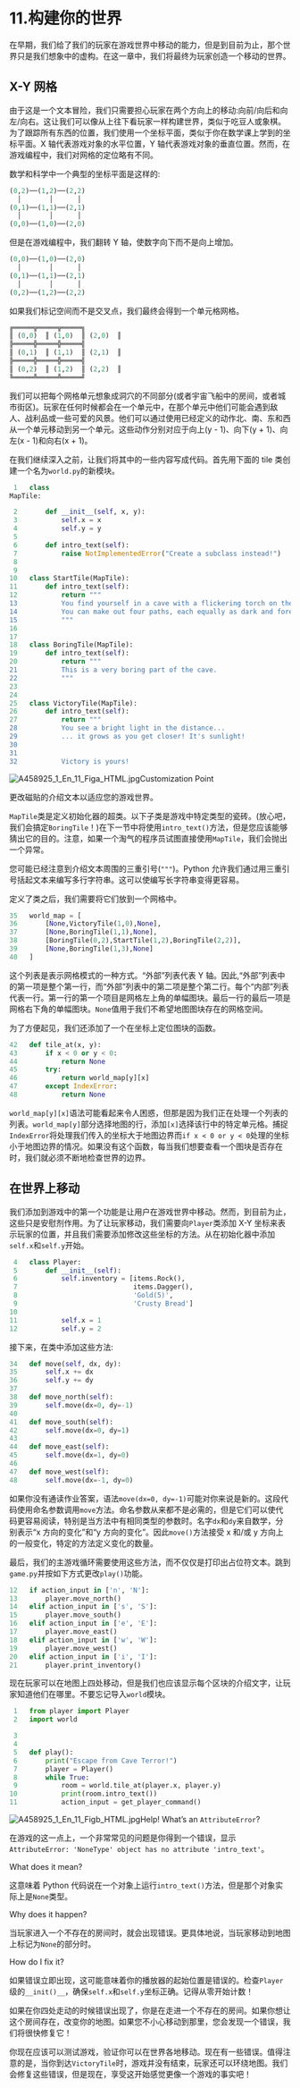 # 11.构建你的世界

在早期，我们给了我们的玩家在游戏世界中移动的能力，但是到目前为止，那个世界只是我们想象中的虚构。在这一章中，我们将最终为玩家创造一个移动的世界。

## X-Y 网格

由于这是一个文本冒险，我们只需要担心玩家在两个方向上的移动:向前/向后和向左/向右。这让我们可以像从上往下看玩家一样构建世界，类似于吃豆人或象棋。为了跟踪所有东西的位置，我们使用一个坐标平面，类似于你在数学课上学到的坐标平面。X 轴代表游戏对象的水平位置，Y 轴代表游戏对象的垂直位置。然而，在游戏编程中，我们对网格的定位略有不同。

数学和科学中一个典型的坐标平面是这样的:

```py
(0,2)──(1,2)──(2,2)
  │       │      │
(0,1)──(1,1)──(2,1)
  │       │      │
(0,0)──(1,0)──(2,0)

```

但是在游戏编程中，我们翻转 Y 轴，使数字向下而不是向上增加。

```py
(0,0)──(1,0)──(2,0)
  │       │      │
(0,1)──(1,1)──(2,1)
  │       │      │
(0,2)──(1,2)──(2,2)

```

如果我们标记空间而不是交叉点，我们最终会得到一个单元格网格。

```py
╔═════╦═════╦═════╗
║ (0,0)  ║ (1,0)  ║ (2,0)  ║
╠═════╬═════╬═════╣
║ (0,1)  ║ (1,1)  ║ (2,1)  ║
╠═════╬═════╬═════╣
║ (0,2)  ║ (1,2)  ║ (2,2)  ║
╚═════╩═════╩═════╝

```

我们可以把每个网格单元想象成洞穴的不同部分(或者宇宙飞船中的房间，或者城市街区)。玩家在任何时候都会在一个单元中，在那个单元中他们可能会遇到敌人、战利品或一些可爱的风景。他们可以通过使用已经定义的动作北、南、东和西从一个单元移动到另一个单元。这些动作分别对应于向上(y - 1)、向下(y + 1)、向左(x - 1)和向右(x + 1)。

在我们继续深入之前，让我们将其中的一些内容写成代码。首先用下面的 tile 类创建一个名为`world.py`的新模块。

```py
 1   class 
MapTile: 

 2       def __init__(self, x, y):
 3           self.x = x
 4           self.y = y
 5
 6       def intro_text(self):
 7           raise NotImplementedError("Create a subclass instead!")
 8
 9
10   class StartTile(MapTile):
11       def intro_text(self):
12           return """
13           You find yourself in a cave with a flickering torch on the wall.
14           You can make out four paths, each equally as dark and foreboding.
15           """
16
17
18   class BoringTile(MapTile):
19       def intro_text(self):
20           return """
21           This is a very boring part of the cave.
22           """
23
24
25   class VictoryTile(MapTile):
26       def intro_text(self):
27           return """
28           You see a bright light in the distance...
29           ... it grows as you get closer! It's sunlight!
30
31
32           Victory is yours!

```

![A458925_1_En_11_Figa_HTML.jpg](img/A458925_1_En_11_Figa_HTML.jpg)Customization Point

更改磁贴的介绍文本以适应您的游戏世界。

`MapTile`类是定义初始化器的超类。以下子类是游戏中特定类型的瓷砖。(放心吧，我们会搞定`BoringTile`！)在下一节中将使用`intro_text()`方法，但是您应该能够猜出它的目的。注意，如果一个淘气的程序员试图直接使用`MapTile`，我们会抛出一个异常。

您可能已经注意到介绍文本周围的三重引号(`"""`)。Python 允许我们通过用三重引号括起文本来编写多行字符串。这可以使编写长字符串变得更容易。

定义了类之后，我们需要将它们放到一个网格中。

```py
35   world_map = [
36       [None,VictoryTile(1,0),None],
37       [None,BoringTile(1,1),None],
38       [BoringTile(0,2),StartTile(1,2),BoringTile(2,2)],
39       [None,BoringTile(1,3),None]
40   ]

```

这个列表是表示网格模式的一种方式。“外部”列表代表 Y 轴。因此,“外部”列表中的第一项是整个第一行，而“外部”列表中的第二项是整个第二行。每个“内部”列表代表一行。第一行的第一个项目是网格左上角的单幅图块。最后一行的最后一项是网格右下角的单幅图块。`None`值用于我们不希望地图图块存在的网格空间。

为了方便起见，我们还添加了一个在坐标上定位图块的函数。

```py
42   def tile_at(x, y):
43       if x < 0 or y < 0:
44           return None
45       try:
46           return world_map[y][x]
47       except IndexError:
48           return None

```

`world_map[y][x]`语法可能看起来令人困惑，但那是因为我们正在处理一个列表的列表。`world_map[y]`部分选择地图的行，添加`[x]`选择该行中的特定单元格。捕捉`IndexError`将处理我们传入的坐标大于地图边界而`if x < 0 or y < 0`处理的坐标小于地图边界的情况。如果没有这个函数，每当我们想要查看一个图块是否存在时，我们就必须不断地检查世界的边界。

## 在世界上移动

我们添加到游戏中的第一个功能是让用户在游戏世界中移动。然而，到目前为止，这些只是安慰剂作用。为了让玩家移动，我们需要向`Player`类添加 X-Y 坐标来表示玩家的位置，并且我们需要添加修改这些坐标的方法。从在初始化器中添加`self.x`和`self.y`开始。

```py
 4   class Player:
 5       def __init__(self):
 6           self.inventory = [items.Rock(),
 7                             items.Dagger(),
 8                             'Gold(5)',
 9                             'Crusty Bread']
10
11           self.x = 1
12           self.y = 2

```

接下来，在类中添加这些方法:

```py
34   def move(self, dx, dy):
35       self.x += dx
36       self.y += dy
37
38   def move_north(self):
39       self.move(dx=0, dy=-1)
40
41   def move_south(self):
42       self.move(dx=0, dy=1)
43
44   def move_east(self):
45       self.move(dx=1, dy=0)
46
47   def move_west(self):
48       self.move(dx=-1, dy=0)

```

如果你没有通读作业答案，语法`move(dx=0, dy=-1)`可能对你来说是新的。这段代码使用命名参数调用`move`方法。命名参数从来都不是必需的，但是它们可以使代码更容易阅读，特别是当方法中有相同类型的参数时。名字`dx`和`dy`来自数学，分别表示“x 方向的变化”和“y 方向的变化”。因此`move()`方法接受 x 和/或 y 方向上的一般变化，特定的方法定义变化的数量。

最后，我们的主游戏循环需要使用这些方法，而不仅仅是打印出占位符文本。跳到`game.py`并按如下方式更改`play()`功能。

```py
12   if action_input in ['n', 'N']:
13       player.move_north()
14   elif action_input in ['s', 'S']:
15       player.move_south()
16   elif action_input in ['e', 'E']:
17       player.move_east()
18   elif action_input in ['w', 'W']:
19       player.move_west()
20   elif action_input in ['i', 'I']:
21       player.print_inventory()

```

现在玩家可以在地图上四处移动，但是我们也应该显示每个区块的介绍文字，让玩家知道他们在哪里。不要忘记导入`world`模块。

```py
 1   from player import Player
 2   import world

 3
 4
 5   def play():
 6       print("Escape from Cave Terror!")
 7       player = Player()
 8       while True:
 9           room = world.tile_at(player.x, player.y)
10           print(room.intro_text())
11           action_input = get_player_command()

```

![A458925_1_En_11_Figb_HTML.jpg](img/A458925_1_En_11_Figb_HTML.jpg)Help! What’s an `AttributeError`?

在游戏的这一点上，一个非常常见的问题是你得到一个错误，显示`AttributeError: 'NoneType' object has no attribute 'intro_text'`。

What does it mean?

这意味着 Python 代码说在一个对象上运行`intro_text()`方法，但是那个对象实际上是`None`类型。

Why does it happen?

当玩家进入一个不存在的房间时，就会出现错误。更具体地说，当玩家移动到地图上标记为`None`的部分时。

How do I fix it?

如果错误立即出现，这可能意味着你的播放器的起始位置是错误的。检查`Player`级的`__init()__`，确保`self.x`和`self.y`坐标正确。记得从零开始计数！

如果在你四处走动的时候错误出现了，你是在走进一个不存在的房间。如果你想让这个房间存在，改变你的地图。如果您不小心移动到那里，您会发现一个错误，我们将很快修复它！

你现在应该可以测试游戏，验证你可以在世界各地移动。现在有一些错误。值得注意的是，当你到达`VictoryTile`时，游戏并没有结束，玩家还可以环绕地图。我们会修复这些错误，但是现在，享受这开始感觉更像一个游戏的事实吧！